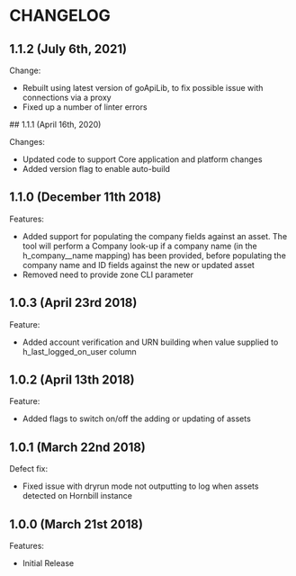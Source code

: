 # CHANGELOG

## 1.1.2 (July 6th, 2021)

Change:

- Rebuilt using latest version of goApiLib, to fix possible issue with connections via a proxy
- Fixed up a number of linter errors

## 1.1.1 (April 16th, 2020)

Changes:

- Updated code to support Core application and platform changes
- Added version flag to enable auto-build

## 1.1.0 (December 11th 2018)

Features:

- Added support for populating the company fields against an asset. The tool will perform a Company look-up if a company name (in the h_company__name mapping) has been provided, before populating the company name and ID fields against the new or updated asset
- Removed need to provide zone CLI parameter

## 1.0.3 (April 23rd 2018)

Feature:

- Added account verification and URN building when value supplied to h_last_logged_on_user column

## 1.0.2 (April 13th 2018)

Feature:

- Added flags to switch on/off the adding or updating of assets

## 1.0.1 (March 22nd 2018)

Defect fix:

- Fixed issue with dryrun mode not outputting to log when assets detected on Hornbill instance

## 1.0.0 (March 21st 2018)

Features:

- Initial Release
